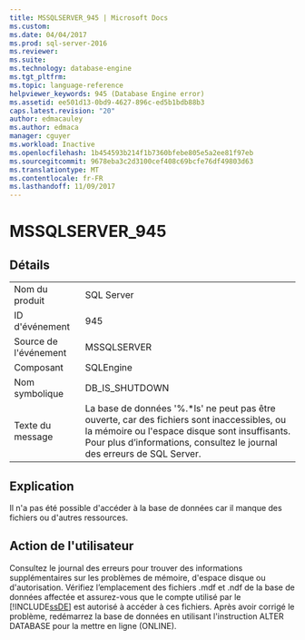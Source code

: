 ```yaml
---
title: MSSQLSERVER_945 | Microsoft Docs
ms.custom: 
ms.date: 04/04/2017
ms.prod: sql-server-2016
ms.reviewer: 
ms.suite: 
ms.technology: database-engine
ms.tgt_pltfrm: 
ms.topic: language-reference
helpviewer_keywords: 945 (Database Engine error)
ms.assetid: ee501d13-0bd9-4627-896c-ed5b1bdb88b3
caps.latest.revision: "20"
author: edmacauley
ms.author: edmaca
manager: cguyer
ms.workload: Inactive
ms.openlocfilehash: 1b454593b214f1b7360bfebe805e5a2ee81f97eb
ms.sourcegitcommit: 9678eba3c2d3100cef408c69bcfe76df49803d63
ms.translationtype: MT
ms.contentlocale: fr-FR
ms.lasthandoff: 11/09/2017
---
```

# <a name="mssqlserver945"></a>MSSQLSERVER_945
  
## <a name="details"></a>Détails  
  
|||  
|-|-|  
|Nom du produit|SQL Server|  
|ID d'événement|945|  
|Source de l'événement|MSSQLSERVER|  
|Composant|SQLEngine|  
|Nom symbolique|DB_IS_SHUTDOWN|  
|Texte du message|La base de données '%.*ls' ne peut pas être ouverte, car des fichiers sont inaccessibles, ou la mémoire ou l'espace disque sont insuffisants.  Pour plus d’informations, consultez le journal des erreurs de SQL Server.|  
  
## <a name="explanation"></a>Explication  
Il n'a pas été possible d'accéder à la base de données car il manque des fichiers ou d'autres ressources.  
  
## <a name="user-action"></a>Action de l'utilisateur  
Consultez le journal des erreurs pour trouver des informations supplémentaires sur les problèmes de mémoire, d'espace disque ou d'autorisation. Vérifiez l’emplacement des fichiers .mdf et .ndf de la base de données affectée et assurez-vous que le compte utilisé par le [!INCLUDE[ssDE](../../includes/ssde-md.md)] est autorisé à accéder à ces fichiers. Après avoir corrigé le problème, redémarrez la base de données en utilisant l'instruction ALTER DATABASE pour la mettre en ligne (ONLINE).  
  
